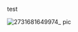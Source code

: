 test

![2731681649974_ pic](https://user-images.githubusercontent.com/47687248/232314816-5515b3f9-ab3a-4fbf-92ad-5394d3861dd0.jpg)

